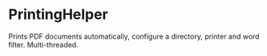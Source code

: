 # PrintingHelper
Prints PDF documents automatically, configure a directory, printer and word filter. Multi-threaded.
